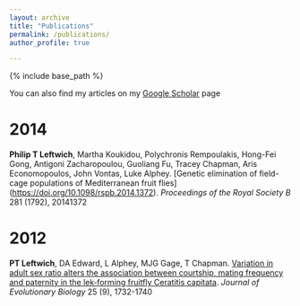 ```yaml
---
layout: archive
title: "Publications"
permalink: /publications/
author_profile: true

---
```


{% include base_path %}

  You can also find my articles on my [Google Scholar](https://scholar.google.com/citations?user=5-qU7lkAAAAJ&hl=en) page
  
2014
=====
**Philip T Leftwich**, Martha Koukidou, Polychronis Rempoulakis, Hong-Fei Gong, Antigoni Zacharopoulou, Guoliang Fu, Tracey Chapman, Aris Economopoulos, John Vontas, Luke Alphey. [Genetic elimination of field-cage populations of Mediterranean fruit flies] (https://doi.org/10.1098/rspb.2014.1372). *Proceedings of the Royal Society B* 281 (1792), 20141372 <div data-badge-popover="right" data-badge-type="donut" data-doi="https://doi.org/10.1098/rspb.2014.1372" data-hide-no-mentions="true" class="altmetric-embed"></div>

2012
======

**PT Leftwich**, DA Edward, L Alphey, MJG Gage, T Chapman. [Variation in adult sex ratio alters the association between courtship, mating frequency and paternity in the lek‐forming fruitfly Ceratitis capitata](https://doi.org/10.1111/j.1420-9101.2012.02556.x). *Journal of Evolutionary Biology* 25 (9), 1732-1740 <div data-badge-popover="right" data-badge-type="medium-donut" data-doi="https://doi.org/10.1111/eva.12280" data-hide-no-mentions="true" class="altmetric-embed"></div>

<script type='text/javascript' src='https://d1bxh8uas1mnw7.cloudfront.net/assets/embed.js'></script>
